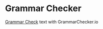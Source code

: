 # Grammar Checker
<a href="https://grammarchecker.io/">Grammar Check</a> text with GrammarChecker.io
